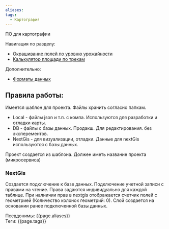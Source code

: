 ```yaml
---
aliases: 
tags:
  - Картография
---
```


ПО для картографии

Навигация по разделу:

- [Окрашивание полей по уровню урожайности](rangFields.md)
- [Калькулятор площади по трекам](areaCalcTrack.md)


Дополнительно:
- [Форматы данных](../../4.info/dataFormat/formData.md)

## Правила работы:
Имеется шаблон для проекта.
Файлы хранить согласно папкам.
+ Local - файлы json и т.п. с компа. Используются для разработки и отладки карты.
+ DB - файлы с базы данных. Продакш. Для редактирования. без эксперементов.
+ NextGis - для визуализации, отладки. Данные для nextGis используются c базы данных.

Проект создается из шаблона. Должен иметь название проекта (микросервиса) 

### NextGis
Создается подключение к базе данных. Подключение учетной записи с правами на чтение. Права задаются индивидуально для каждой таблице. При налиичии прав в nextgis отображается счетчик полей с геометрией (Количество колонок геометрий: 0). 
Слой создается на основании ранее подключенной базы данных. 


Псевдонимы: {{page.aliases}} <br>
Теги: {{page.tags}}